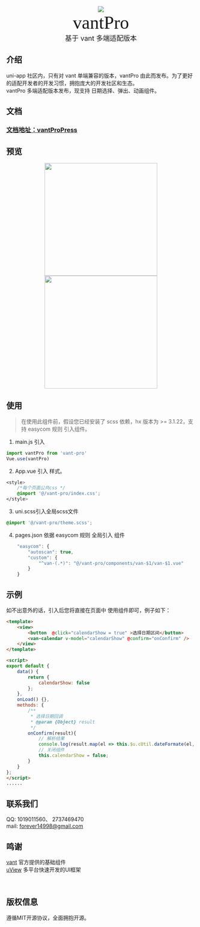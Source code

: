 <center><img src="http://doc.vantpro.com/assets/logo.png"></img> </center>
<center><font face="黑体" size=8>vantPro</font></center>
<center><font  size=4>基于 vant 多端适配版本</font></center>

## 介绍


uni-app 社区内，只有对 vant 单端兼容的版本，vantPro 由此而发布。为了更好的适配开发者的开发习惯，拥抱庞大的开发社区和生态。   
vantPro 多端适配版本发布，现支持 日期选择、弹出、动画组件。
​

##  文档


### [文档地址：vantProPress](http://doc.vantpro.com/)


##  预览


<center>
<img src="http://doc.vantpro.com/assets/h5logo.png" width="300"></img> 
<span style="display: inline-block; width: 240px"></span>
<img src="http://doc.vantpro.com/assets/img/wx-logo.b60e91fb.jpg" width="300"></img> 
</center>


##  使用


> 在使用此组件前，假设您已经安装了 scss 依赖，hx 版本为 >= 3.1.22，支持 easycom 规则 引入组件。

1. main.js 引入
```javascript
import vantPro from 'vant-pro' 
Vue.use(vantPro)
```

2. App.vue 引入 样式。
```css
<style>
	/*每个页面公共css */
	@import '@/vant-pro/index.css';
</style>
```

3. uni.scss引入全局scss文件
```css
@import '@/vant-pro/theme.scss';
```

4. pages.json 依据 easycom 规则 全局引入 组件
```javascript
	"easycom": {
		"autoscan": true,
		"custom": {
			"^van-(.*)": "@/vant-pro/components/van-$1/van-$1.vue"
		}
	}
```


##  示例



如不出意外的话，引入后您将直接在页面中 使用组件即可，例子如下：


```html
<template>
	<view>
		<button  @click="calendarShow = true" >选择日期区间</button>
		<van-calendar v-model="calendarShow" @confirm="onConfirm" />
	</view>
</template>

<script>
export default {
	data() {
		return {
			calendarShow: false
		};
	},
	onLoad() {},
	methods: {
		/**
		 * 选择日期回调
		 * @param {Object} result
		 */
		onConfirm(result){
			// 解析结果
			console.log(result.map(el => this.$u.cUtil.dateFormate(el, 'yyyy-MM-dd')));
			// 关闭组件
			this.calendarShow = false;
		}
	}
};
</script>
......
```
##  联系我们
QQ: 1019011560、   2737469470   
mail: forever14998@gmail.com


##  鸣谢

[vant](https://github.com/youzan/vant)    官方提供的基础组件   
[uView](https://www.uviewui.com/) 多平台快速开发的UI框架

​


## 版权信息

遵循MIT开源协议，全面拥抱开源。


















